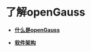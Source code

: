 # 了解openGauss<a name="ZH-CN_TOPIC_0000001178444496"></a>

-   **[什么是openGauss](什么是openGauss.md)**

-   **[软件架构](软件架构.md)**
